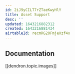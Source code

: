 ```yaml
---
id: 2iJ9yCILT7rZTaeKwyHlY
title: Asset Support
desc: ''
updated: 1643216882312
created: 1643216881434
airtableId: recmRG20FmjeXzf4x
---
```

## Documentation
[[dendron.topic.images]]
